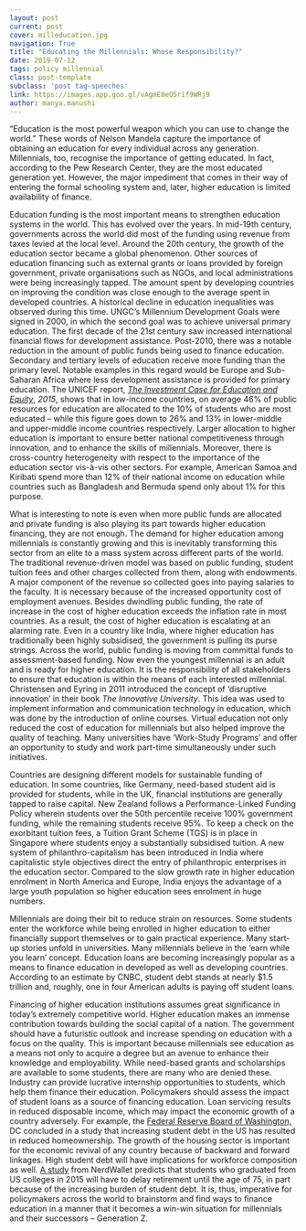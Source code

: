 ```yaml
---
layout: post
current: post
cover: milleducation.jpg
navigation: True
title: "Educating the Millennials: Whose Responsibility?"
date: 2019-07-12
tags: policy millennial
class: post-template
subclass: 'post tag-speeches'
link: https://images.app.goo.gl/vAgmE8eQ5rif9WRj9
author: manya.manushi
---
```

“Education is the most powerful weapon which you can use to change the world.” These words of Nelson Mandela capture the importance of obtaining an education for every individual across any generation. Millennials, too, recognise the importance of getting educated. In fact, according to the Pew Research Center, they are the most educated generation yet. However, the major impediment that comes in their way of entering the formal schooling system and, later, higher education is limited availability of finance.

  

Education funding is the most important means to strengthen education systems in the world. This has evolved over the years. In mid-19th century, governments across the world did most of the funding using revenue from taxes levied at the local level. Around the 20th century, the growth of the education sector became a global phenomenon. Other sources of education financing such as external grants or loans provided by foreign government, private organisations such as NGOs, and local administrations were being increasingly tapped. The amount spent by developing countries on improving the condition was close enough to the average spent in developed countries. A historical decline in education inequalities was observed during this time. UNGC’s Millennium Development Goals were signed in 2000, in which the second goal was to achieve universal primary education. The first decade of the 21st century saw increased international financial flows for development assistance. Post-2010, there was a notable reduction in the amount of public funds being used to finance education. Secondary and tertiary levels of education receive more funding than the primary level. Notable examples in this regard would be Europe and Sub-Saharan Africa where less development assistance is provided for primary education. The UNICEF report, [*The Investment Case for Education and Equity*](http://www.unicef.org/publications/files/Investment_Case_for_Education_and_Equity_FINAL.pdf), *2015*, shows that in low-income countries, on average 46% of public resources for education are allocated to the 10% of students who are most educated – while this figure goes down to 26% and 13% in lower-middle and upper-middle income countries respectively. Larger allocation to higher education is important to ensure better national competitiveness through innovation, and to enhance the skills of millennials. Moreover, there is cross-country heterogeneity with respect to the importance of the education sector vis-à-vis other sectors. For example, American Samoa and Kiribati spend more than 12% of their national income on education while countries such as Bangladesh and Bermuda spend only about 1% for this purpose.

  

What is interesting to note is even when more public funds are allocated and private funding is also playing its part towards higher education financing, they are not enough. The demand for higher education among millennials is constantly growing and this is inevitably transforming this sector from an elite to a mass system across different parts of the world. The traditional revenue-driven model was based on public funding, student tuition fees and other charges collected from them, along with endowments. A major component of the revenue so collected goes into paying salaries to the faculty. It is necessary because of the increased opportunity cost of employment avenues. Besides dwindling public funding, the rate of increase in the cost of higher education exceeds the inflation rate in most countries. As a result, the cost of higher education is escalating at an alarming rate. Even in a country like India, where higher education has traditionally been highly subsidised, the government is pulling its purse strings. Across the world, public funding is moving from committal funds to assessment-based funding. Now even the youngest millennial is an adult and is ready for higher education. It is the responsibility of all stakeholders to ensure that education is within the means of each interested millennial. Christensen and Eyring in 2011 introduced the concept of ‘disruptive innovation’ in their book *The Innovative University*. This idea was used to implement information and communication technology in education, which was done by the introduction of online courses. Virtual education not only reduced the cost of education for millennials but also helped improve the quality of teaching. Many universities have ‘Work-Study Programs’ and offer an opportunity to study and work part-time simultaneously under such initiatives.

  

Countries are designing different models for sustainable funding of education. In some countries, like Germany, need-based student aid is provided for students, while in the UK, financial institutions are generally tapped to raise capital. New Zealand follows a Performance-Linked Funding Policy wherein students over the 50th percentile receive 100% government funding, while the remaining students receive 95%. To keep a check on the exorbitant tuition fees, a Tuition Grant Scheme (TGS) is in place in Singapore where students enjoy a substantially subsidised tuition. A new system of philanthro-capitalism has been introduced in India where capitalistic style objectives direct the entry of philanthropic enterprises in the education sector. Compared to the slow growth rate in higher education enrolment in North America and Europe, India enjoys the advantage of a large youth population so higher education sees enrolment in huge numbers.

  

Millennials are doing their bit to reduce strain on resources. Some students enter the workforce while being enrolled in higher education to either financially support themselves or to gain practical experience. Many start-up stories unfold in universities. Many millennials believe in the ‘earn while you learn’ concept. Education loans are becoming increasingly popular as a means to finance education in developed as well as developing countries. According to an estimate by CNBC, student debt stands at nearly $1.5 trillion and, roughly, one in four American adults is paying off student loans.

  

Financing of higher education institutions assumes great significance in today’s extremely competitive world. Higher education makes an immense contribution towards building the social capital of a nation. The government should have a futuristic outlook and increase spending on education with a focus on the quality. This is important because millennials see education as a means not only to acquire a degree but an avenue to enhance their knowledge and employability. While need-based grants and scholarships are available to some students, there are many who are denied these. Industry can provide lucrative internship opportunities to students, which help them finance their education. Policymakers should assess the impact of student loans as a source of financing education. Loan servicing results in reduced disposable income, which may impact the economic growth of a country adversely. For example, the [Federal Reserve Board of Washington,](https://www.federalreserve.gov/econresdata/feds/2016/files/2016010pap.pdf) DC concluded in a study that increasing student debt in the US has resulted in reduced homeownership. The growth of the housing sector is important for the economic revival of any country because of backward and forward linkages. High student debt will have implications for workforce composition as well. [A study](https://www.nerdwallet.com/blog/investing/millennial-grad-retirement-age-is-75/) from NerdWallet predicts that students who graduated from US colleges in 2015 will have to delay retirement until the age of 75, in part because of the increasing burden of student debt. It is, thus, imperative for policymakers across the world to brainstorm and find ways to finance education in a manner that it becomes a win-win situation for millennials and their successors – Generation Z.
